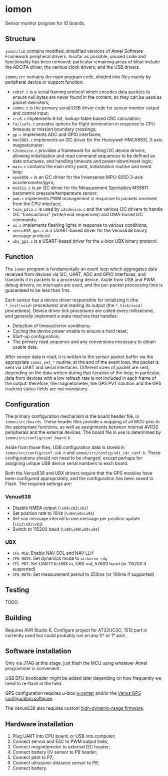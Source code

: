 # iomon

Sensor monitor program for IO boards.


## Structure

`iomon/lib` contains modified, simplified versions of Atmel Software Framework
peripheral drivers. Insofar as possible, unused code and functionality has
been removed; particular remaining areas of bloat include the ADCIFA driver,
the various clock drivers, and the USB drivers.

`iomon/src` contains the main program code, divided into files mainly by
peripheral device or support function:
* `cobsr.c` is a serial framing protocol which encodes data packets to ensure
  null bytes are never found in the content, so they can be used as packet
  delimiters;
* `comms.c` is the primary serial/USB driver code for sensor monitor output
  and control input;
* `crc8.c` implements 8-bit, lookup-table-based CRC calculation;
* `failsafe.c` provides options for flight termination in response to CPU
  timeouts or mission boundary crossings;
* `gp.c` implements ADC and GPIO interfaces;
* `hmc5883.c` implements an I2C driver for the Honeywell HMC5883L 3-axis
  magnetometer;
* `i2cdevice.c` provides a framework for writing I2C device drivers, allowing
  initialization and read command sequences to be defined as data structures,
  and handling timeouts and power-down/reset logic;
* `main.c` contains the main entry point, initialization routine and event
  loop;
* `mpu6050.c` is an I2C driver for the Invensense MPU-6050 3-axis
  accelerometer/gyro;
* `ms5611.c` is an I2C driver for the Measurement Specialties MS5611
  barometric pressure/temperature sensor;
* `pwm.c` implements PWM management in response to packets received from the
  CPU interface;
* `twim_pdca.c` is used by `i2cdevice.c` and the various I2C drivers to handle
  I2C "transactions" (write/read sequences) and DMA-based I2C commands;
* `ui.c` implements flashing lights in response to various conditions;
* `venus638_gps.c` is a USART-based driver for the Venus638 binary message
  protocol.
* `ubx_gps.c` is a USART-based driver for the u-blox UBX binary protocol.


## Function

The `iomon` program is fundamentally an event loop which aggregates data
received from devices via I2C, UART, ADC and GPIO interfaces, and transmits
it in packets to a processing device. Aside from USB and PWM debug drivers, no
interrupts are used, and the per-packet processing time is guaranteed to be
less than 1ms.

Each sensor has a device driver responsible for initializing it (the
`*_init(void)` procedures) and reading its output (the `*_tick(void)`
procedures). Device driver tick procedures are called every millisecond, and
generally implement a state machine that handles:
* Detection of timeout/error conditions;
* Cycling the device power enable to ensure a hard reset;
* Start-up configuration;
* The primary read sequence and any conversions necessary to obtain usable
  data.

After sensor data is read, it is written to the sensor packet buffer via the
appropriate `comms_set_*` routine; at the end of the event loop, the packet
is sent via UART and serial interfaces. Different sizes of packet are sent,
depending on the data written during that iteration of the loop; in
particular, data from devices with a low refresh rate is not included in each
frame of the output: therefore, the magnetometer, the GPS PVT solution and the
GPS tracking status fields are not mandatory.


## Configuration

The primary configuration mechanism is the board header file, in
`iomon/src/boards`. These header files provide a mapping of all MCU pins to
the appropriate functions, as well as assignments between internal AVR32
peripherals and the external devices. The board file in use is determined by
`iomon/src/config/conf_board.h`.

Aside from those files, USB configuration data is stored in
`iomon/src/config/conf_usb.h` and `iomon/src/config/udi_cdc_conf.h`. These
configurations should not need to be changed, except perhaps for assigning
unique USB device serial numbers to each board.

Both the Venus638 and UBX drivers require that the GPS modules have been
configured appropriately, and the configuration has been saved to Flash. The
required settings are:

### Venus638

* Disable NMEA output (`\x09\x02\x01`)
* Set position rate to 10Hz (`\x0e\x0a\x01`)
* Set nav message interval to one message per position update (`\x11\x01\x01`)
* Switch to 115200 baud (`\x05\x00\x05\x01`)

### UBX

* `CFG MSG`: Enable NAV SOL and NAV LLH
* `CFG NAV5`: Set dynamics mode to `airborne <4g`
* `CFG PRT`: Set UART1 to UBX in, UBX out, 57600 baud (or 115200 if supported)
* `CFG RATE`: Set measurement period to 250ms (or 100ms if supported)


## Testing

TODO


## Building

Requires AVR Studio 6. Configure project for AT32UC3C; 1512 part is currently
used but could probably run on any 0* or 1* part.


## Software installation

Only via JTAG at this stage; just flash the MCU using whatever Atmel
programmer is convenient.

USB DFU bootloader might be added later depending on how frequently we need
to re-flash in the field.

GPS configuration requires u-blox [u-center](http://www.u-blox.com/en/evaluation-tools-a-software/u-center/u-center.html)
and/or the [Venus GPS configuration software](http://dlnmh9ip6v2uc.cloudfront.net/datasheets/Sensors/GPS/Venus/638/viewer/GPS%20Viewer%20-%20Customer%20Release_110613.zip).

The Venus638 also requires custom [high-dynamic-range firmware](http://dlnmh9ip6v2uc.cloudfront.net/datasheets/Sensors/GPS/Venus/638/firmware/STI_01.06.04-01.10.24_npse_HiDyn_AGPS_WAAS_LOG_9600_20111021.zip).


## Hardware installation

1. Plug UART into CPU board, or USB into computer;
2. Connect servos and ESC to PWM output lines;
3. Connect magnetometer to external I2C header;
4. Connect battery I/V sensor to P9 header;
5. Connect pitot to P7;
6. Connect ultrasonic distance sensor to P8;
7. Connect battery.
